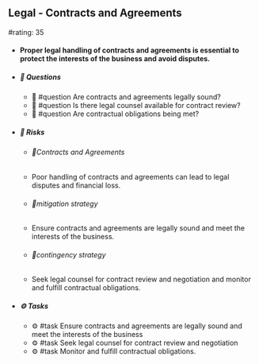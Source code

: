 ## Legal - Contracts and Agreements
#rating: 35
- #### Proper legal handling of contracts and agreements is essential to protect the interests of the business and avoid disputes.
- ##### 💭 Questions
  - 💭 #question Are contracts and agreements legally sound?
  - 💭 #question Is there legal counsel available for contract review?
  - 💭 #question Are contractual obligations being met?
- ##### 🚨 Risks
  - ###### 🚨Contracts and Agreements
  - Poor handling of contracts and agreements can lead to legal disputes and financial loss.
  - ###### 🚨mitigation strategy
  - Ensure contracts and agreements are legally sound and meet the interests of the business.
  - ###### 🚨contingency strategy
  - Seek legal counsel for contract review and negotiation and monitor and fulfill contractual obligations.
- ##### ⚙️ Tasks
  - ⚙️ #task Ensure contracts and agreements are legally sound and meet the interests of the business
  - ⚙️ #task  Seek legal counsel for contract review and negotiation
  - ⚙️ #task  Monitor and fulfill contractual obligations.


